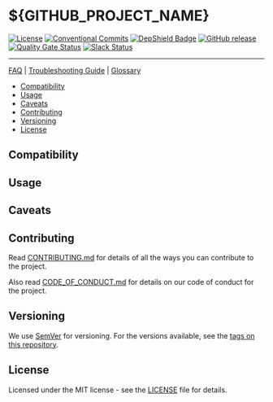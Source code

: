 # ${GITHUB_PROJECT_NAME}

[![License](https://img.shields.io/github/license/${GITHUB_ORG}/${GITHUB_REPO})](https://github.com/{GITHUB_ORG}/${GITHUB_REPO}/blob/master/LICENSE)
[![Conventional Commits](https://img.shields.io/badge/Conventional%20Commits-1.0.0-yellow.svg)](https://conventionalcommits.org)
[![DepShield Badge](https://depshield.sonatype.org/badges/{GITHUB_ORG}/${GITHUB_REPO}/depshield.svg)](https://depshield.github.io)
[![GitHub release](https://img.shields.io/github/v/release/{GITHUB_ORG}/${GITHUB_REPO}?include_prereleases)](https://github.com/{GITHUB_ORG}/${GITHUB_REPO}/releases/latest)
[![Quality Gate Status](https://sonarcloud.io/api/project_badges/measure?project=${SONAR_PROJECT_KEY}&metric=alert_status)](https://sonarcloud.io/dashboard?id=${SONAR_PROJECT_KEY})
[![Slack Status](https://img.shields.io/badge/slack-join_chat-white.svg?logo=slack&style=social)](https://${SLACK_WORKSPACE}.slack.com)

---
[FAQ](/docs/contributors/FAQ.md) | [Troubleshooting Guide](/docs/contributors/TROUBLESHOOTING.md) | [Glossary](/docs/contributors/GLOSSARY.md)

<!-- 
Insert a summary of the repository.
-->

<!-- TOC -->
- [Compatibility](#compatibility)
- [Usage](#usage)
- [Caveats](#caveats)
- [Contributing](#contributing)
- [Versioning](#versioning)
- [License](#license)
<!-- /TOC -->

## Compatibility
<!-- 
Insert compatability details.
-->

## Usage
<!-- 
Insert usage details.
-->

## Caveats
<!-- 
Insert caveat details.
-->

## Contributing

Read [CONTRIBUTING.md][CONTRIB] for details of all the ways you can contribute to the project.

Also read [CODE_OF_CONDUCT.md][COC] for details on our code of conduct for the project.

## Versioning

We use [SemVer][SEMVER] for versioning. For the versions available, see the [tags on this repository][REPOTAGS].

## License

Licensed under the MIT license - see the [LICENSE][LICENSE] file for details.

[LICENSE]: LICENSE
[SEMVER]: http://semver.org/
[COC]: CODE_OF_CONDUCT.md
[CONTRIB]: CONTRIBUTING.md
[REPOTAGS]: https://github.com/{GITHUB_ORG}/${GITHUB_REPO}/tags
